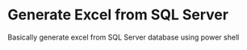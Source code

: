 # Generate Excel from SQL Server
Basically generate excel from SQL Server database using power shell

